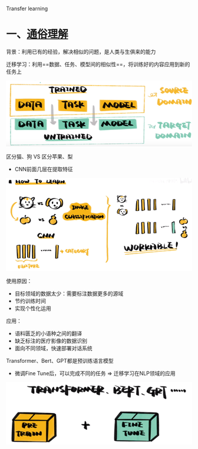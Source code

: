Transfer learning



# 一、[通俗理解](https://www.bilibili.com/video/BV1qv411571z/?spm_id_from=333.788.recommend_more_video.16)

背景：利用已有的经验，解决相似的问题，是人类与生俱来的能力



迁移学习：利用==数据、任务、模型间的相似性==，将训练好的内容应用到新的任务上



<img src="https://raw.githubusercontent.com/DaiDuncan/PicUploader/main/img3/20210613164328.png" alt="image-20210613164328619" style="zoom:67%;" />



区分猫、狗 VS 区分苹果、梨

- CNN前面几层在提取特征

<img src="https://raw.githubusercontent.com/DaiDuncan/PicUploader/main/img3/20210613164407.png" alt="image-20210613164407431" style="zoom: 67%;" />



 

使用原因：

- 目标领域的数据太少：需要标注数据更多的源域
- 节约训练时间
- 实现个性化运用



应用：

- 语料匮乏的小语种之间的翻译
- 缺乏标注的医疗影像的数据识别
- 面向不同领域，快速部署对话系统



Transformer、Bert、GPT都是预训练语言模型

- 微调Fine Tune后，可以完成不同的任务 => 迁移学习在NLP领域的应用

<img src="https://raw.githubusercontent.com/DaiDuncan/PicUploader/main/img3/20210613164646.png" alt="image-20210613164645322" style="zoom:67%;" />